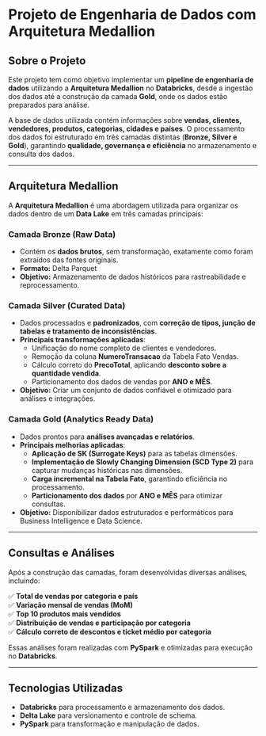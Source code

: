 # Projeto de Engenharia de Dados com Arquitetura Medallion

## Sobre o Projeto
Este projeto tem como objetivo implementar um **pipeline de engenharia de dados** utilizando a **Arquitetura Medallion** no **Databricks**, desde a ingestão dos dados até a construção da camada **Gold**, onde os dados estão preparados para análise.

A base de dados utilizada contém informações sobre **vendas, clientes, vendedores, produtos, categorias, cidades e países**. O processamento dos dados foi estruturado em três camadas distintas (**Bronze, Silver e Gold**), garantindo **qualidade, governança e eficiência** no armazenamento e consulta dos dados.

---

##  Arquitetura Medallion
A **Arquitetura Medallion** é uma abordagem utilizada para organizar os dados dentro de um **Data Lake** em três camadas principais:

### Camada Bronze (Raw Data)
- Contém os **dados brutos**, sem transformação, exatamente como foram extraídos das fontes originais.
- **Formato:** Delta Parquet
- **Objetivo:** Armazenamento de dados históricos para rastreabilidade e reprocessamento.

### Camada Silver (Curated Data)
- Dados processados e **padronizados**, com **correção de tipos, junção de tabelas e tratamento de inconsistências**.
- **Principais transformações aplicadas**:
  - Unificação do nome completo de clientes e vendedores.
  - Remoção da coluna **NumeroTransacao** da Tabela Fato Vendas.
  - Cálculo correto do **PrecoTotal**, aplicando **desconto sobre a quantidade vendida**.
  - Particionamento dos dados de vendas por **ANO e MÊS**.
- **Objetivo:** Criar um conjunto de dados confiável e otimizado para análises e integrações.

### Camada Gold (Analytics Ready Data)
- Dados prontos para **análises avançadas e relatórios**.
- **Principais melhorias aplicadas**:
  - **Aplicação de SK (Surrogate Keys)** para as tabelas dimensões.
  - **Implementação de Slowly Changing Dimension (SCD Type 2)** para capturar mudanças históricas nas dimensões.
  - **Carga incremental na Tabela Fato**, garantindo eficiência no processamento.
  - **Particionamento dos dados** por **ANO e MÊS** para otimizar consultas.
- **Objetivo:** Disponibilizar dados estruturados e performáticos para Business Intelligence e Data Science.

---

## Consultas e Análises
Após a construção das camadas, foram desenvolvidas diversas análises, incluindo:

✅ **Total de vendas por categoria e país**  
✅ **Variação mensal de vendas (MoM)**  
✅ **Top 10 produtos mais vendidos**  
✅ **Distribuição de vendas e participação por categoria**  
✅ **Cálculo correto de descontos e ticket médio por categoria**  

Essas análises foram realizadas com **PySpark** e otimizadas para execução no **Databricks**.

---

## Tecnologias Utilizadas
- **Databricks** para processamento e armazenamento dos dados.  
- **Delta Lake** para versionamento e controle de schema.  
- **PySpark** para transformação e manipulação de dados.  

